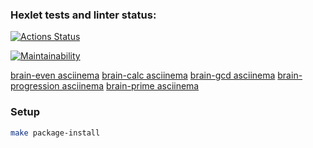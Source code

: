 ### Hexlet tests and linter status:
[![Actions Status](https://github.com/Ek-Shi/python-project-49/actions/workflows/hexlet-check.yml/badge.svg)](https://github.com/Ek-Shi/python-project-49/actions)

[![Maintainability](https://api.codeclimate.com/v1/badges/6f319f71e74f700b5c70/maintainability)](https://codeclimate.com/github/Ek-Shi/python-project-49/maintainability)

[brain-even asciinema](https://asciinema.org/a/o0LPXPiF0jTMgcuzr8FYBkUmB)
[brain-calc asciinema](https://asciinema.org/a/vqoGAaV0tnyL2YVqWA187mx7b)
[brain-gcd  asciinema](https://asciinema.org/a/u7WA91Q3VI8VDHHrwhmRqfx37)
[brain-progression  asciinema](https://asciinema.org/a/ei30HDf3gOElFE4IguJa3lc2b)
[brain-prime  asciinema](https://asciinema.org/a/jOxYxzw7aKiA27D8eAhqWyiLx)

### Setup

```bash
make package-install
```
